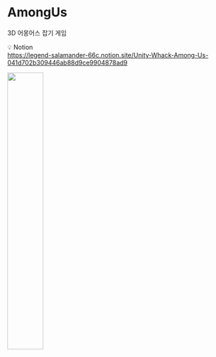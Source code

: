 # AmongUs
3D 어몽어스 잡기 게임 <br>

💡 Notion <br>
https://legend-salamander-66c.notion.site/Unity-Whack-Among-Us-041d702b309446ab88d9ce9904878ad9

<img width="40%" src="https://user-images.githubusercontent.com/66910643/133945702-a3f760a5-c0e7-40c9-9e7e-8623f3725666.png">
